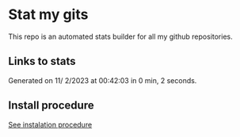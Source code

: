 # Stat my gits

This repo is an automated stats builder for all my github repositories.

## Links to stats


Generated on 11/ 2/2023 at 00:42:03 in 0 min, 2 seconds.

## Install procedure

[See instalation procedure](./src/install.md)
